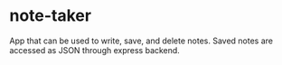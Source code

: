 # note-taker
App that can be used to write, save, and delete notes. Saved notes are accessed as JSON through express backend.
